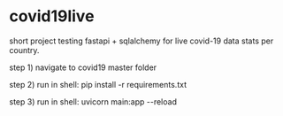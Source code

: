 # covid19live
short project testing fastapi + sqlalchemy for live covid-19 data stats per country.

step 1) navigate to covid19 master folder

step 2) run in shell: pip install -r requirements.txt

step 3) run in shell: uvicorn main:app --reload
